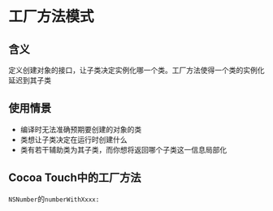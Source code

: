 # 工厂方法模式

## 含义

定义创建对象的接口，让子类决定实例化哪一个类。工厂方法使得一个类的实例化延迟到其子类

## 使用情景

* 编译时无法准确预期要创建的对象的类
* 类想让子类决定在运行时创建什么
* 类有若干辅助类为其子类，而你想将返回哪个子类这一信息局部化

## Cocoa Touch中的工厂方法

`NSNumber`的`numberWithXxxx:`

